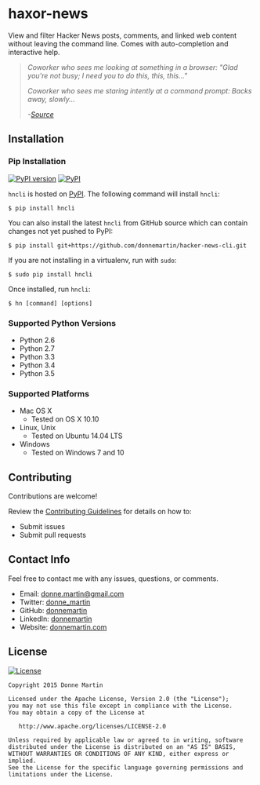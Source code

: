 haxor-news
=================

View and filter Hacker News posts, comments, and linked web content without leaving the command line.  Comes with auto-completion and interactive help.

> *Coworker who sees me looking at something in a browser: "Glad you're not busy; I need you to do this, this, this..."*
>
> *Coworker who sees me staring intently at a command prompt: Backs away, slowly...*
>
> *-[Source](https://www.reddit.com/user/foxingworth)*

## Installation

### Pip Installation

[![PyPI version](https://badge.fury.io/py/saws.svg)](http://badge.fury.io/py/saws) [![PyPI](https://img.shields.io/pypi/pyversions/saws.svg)](https://pypi.python.org/pypi/saws/)

`hncli` is hosted on [PyPI](https://pypi.python.org/pypi/hncli).  The following command will install `hncli`:

    $ pip install hncli

You can also install the latest `hncli` from GitHub source which can contain changes not yet pushed to PyPI:

    $ pip install git+https://github.com/donnemartin/hacker-news-cli.git

If you are not installing in a virtualenv, run with `sudo`:

    $ sudo pip install hncli

Once installed, run `hncli`:

    $ hn [command] [options]

### Supported Python Versions

* Python 2.6
* Python 2.7
* Python 3.3
* Python 3.4
* Python 3.5

### Supported Platforms

* Mac OS X
    * Tested on OS X 10.10
* Linux, Unix
    * Tested on Ubuntu 14.04 LTS
* Windows
    * Tested on Windows 7 and 10

## Contributing

Contributions are welcome!

Review the [Contributing Guidelines](https://github.com/donnemartin/hacker-news-cli/blob/master/CONTRIBUTING.md) for details on how to:

* Submit issues
* Submit pull requests

## Contact Info

Feel free to contact me with any issues, questions, or comments.

* Email: [donne.martin@gmail.com](mailto:donne.martin@gmail.com)
* Twitter: [donne_martin](https://twitter.com/donne_martin)
* GitHub: [donnemartin](https://github.com/donnemartin)
* LinkedIn: [donnemartin](https://www.linkedin.com/in/donnemartin)
* Website: [donnemartin.com](http://donnemartin.com)

## License

[![License](http://img.shields.io/:license-apache-blue.svg)](http://www.apache.org/licenses/LICENSE-2.0.html)

    Copyright 2015 Donne Martin

    Licensed under the Apache License, Version 2.0 (the "License");
    you may not use this file except in compliance with the License.
    You may obtain a copy of the License at

       http://www.apache.org/licenses/LICENSE-2.0

    Unless required by applicable law or agreed to in writing, software
    distributed under the License is distributed on an "AS IS" BASIS,
    WITHOUT WARRANTIES OR CONDITIONS OF ANY KIND, either express or implied.
    See the License for the specific language governing permissions and
    limitations under the License.
